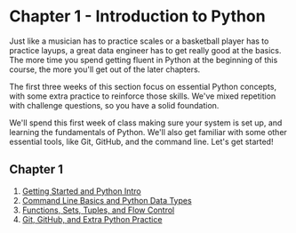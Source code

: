 # Chapter 1 - Introduction to Python

Just like a musician has to practice scales or a basketball player has to practice layups, a great data engineer has to get really good at the basics. The more time you spend getting fluent in Python at the beginning of this course, the more you'll get out of the later chapters.

The first three weeks of this section focus on essential Python concepts, with some extra practice to reinforce those skills. We've mixed repetition with challenge questions, so you have a solid foundation.

We'll spend this first week of class making sure your system is set up, and learning the fundamentals of Python. We'll also get familiar with some other essential tools, like Git, GitHub, and the command line. Let's get started!

## Chapter 1
1. [Getting Started and Python Intro](ep1/)
1. [Command Line Basics and Python Data Types](ep2/)
1. [Functions, Sets, Tuples, and Flow Control](ep3/)
1. [Git, GitHub, and Extra Python Practice](ep4/)

